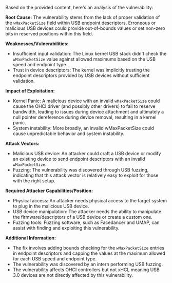 Based on the provided content, here's an analysis of the vulnerability:

**Root Cause:**
The vulnerability stems from the lack of proper validation of the `wMaxPacketSize` field within USB endpoint descriptors. Erroneous or malicious USB devices could provide out-of-bounds values or set non-zero bits in reserved positions within this field.

**Weaknesses/Vulnerabilities:**
- Insufficient input validation: The Linux kernel USB stack didn't check the `wMaxPacketSize` value against allowed maximums based on the USB speed and endpoint type.
- Trust in device descriptors: The kernel was implicitly trusting the endpoint descriptors provided by USB devices without sufficient validation.

**Impact of Exploitation:**
- Kernel Panic: A malicious device with an invalid `wMaxPacketSize` could cause the OHCI driver (and possibly other drivers) to fail to reserve bandwidth, leading to issues during device attachment and ultimately a null pointer dereference during device removal, resulting in a kernel panic.
- System instability: More broadly, an invalid wMaxPacketSize could cause unpredictable behavior and system instability.

**Attack Vectors:**
- Malicious USB device: An attacker could craft a USB device or modify an existing device to send endpoint descriptors with an invalid `wMaxPacketSize`.
- Fuzzing: The vulnerability was discovered through USB fuzzing, indicating that this attack vector is relatively easy to exploit for those with the right setup.

**Required Attacker Capabilities/Position:**
- Physical access: An attacker needs physical access to the target system to plug in the malicious USB device.
- USB device manipulation: The attacker needs the ability to manipulate the firmware/descriptors of a USB device or create a custom one.
- Fuzzing tools: Fuzzing software, such as Facedancer and UMAP, can assist with finding and exploiting this vulnerability.

**Additional Information:**
- The fix involves adding bounds checking for the `wMaxPacketSize` entries in endpoint descriptors and capping the values at the maximum allowed for each USB speed and endpoint type.
- The vulnerability was discovered by an intern performing USB fuzzing.
- The vulnerability affects OHCI controllers but not xHCI, meaning USB 3.0 devices are not directly affected by this vulnerability.
